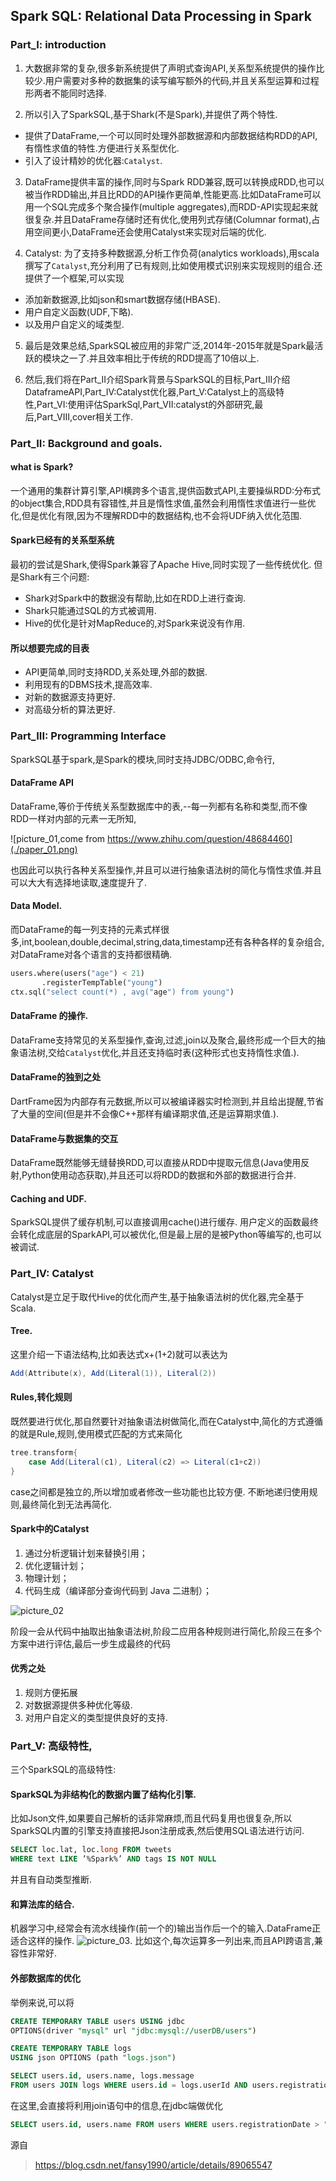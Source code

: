 <!--
 * @Github: https://github.com/Certseeds/CS302_OS
 * @Organization: SUSTech
 * @Author: nanoseeds
 * @Date: 2020-05-25 16:53:29
 * @LastEditors: nanoseeds
 * @LastEditTime: 2020-05-26 10:59:31
 * @License: CC-BY-NC-SA_V4_0 or any later version 
 -->
## Spark SQL: Relational Data Processing in Spark

### Part_I: introduction
1. 大数据非常的复杂,很多新系统提供了声明式查询API,关系型系统提供的操作比较少.用户需要对多种的数据集的读写编写额外的代码,并且关系型运算和过程形两者不能同时选择.

2. 所以引入了SparkSQL,基于Shark(不是Spark),并提供了两个特性.
  + 提供了DataFrame,一个可以同时处理外部数据源和内部数据结构RDD的API,有惰性求值的特性.方便进行关系型优化.
  + 引入了设计精妙的优化器:`Catalyst`.

3. DataFrame提供丰富的操作,同时与Spark RDD兼容,既可以转换成RDD,也可以被当作RDD输出,并且比RDD的API操作更简单,性能更高.比如DataFrame可以用一个SQL完成多个聚合操作(multiple aggregates),而RDD-API实现起来就很复杂.并且DataFrame存储时还有优化,使用列式存储(Columnar format),占用空间更小,DataFrame还会使用Catalyst来实现对后端的优化.

4. Catalyst: 为了支持多种数据源,分析工作负荷(analytics workloads),用scala撰写了`Catalyst`,充分利用了已有规则,比如使用模式识别来实现规则的组合.还提供了一个框架,可以实现  
 + 添加新数据源,比如json和smart数据存储(HBASE).
 + 用户自定义函数(UDF,下略).
 + 以及用户自定义的域类型.

5. 最后是效果总结,SparkSQL被应用的非常广泛,2014年-2015年就是Spark最活跃的模块之一了.并且效率相比于传统的RDD提高了10倍以上.

6. 然后,我们将在Part_II介绍Spark背景与SparkSQL的目标,Part_III介绍DataframeAPI,Part_IV:Catalyst优化器,Part_V:Catalyst上的高级特性,Part_VI:使用评估SparkSql,Part_VII:catalyst的外部研究,最后,Part_VIII,cover相关工作.

### Part_II: Background and goals.

#### what is Spark?
一个通用的集群计算引擎,API横跨多个语言,提供函数式API,主要操纵RDD:分布式的object集合,RDD具有容错性,并且是惰性求值,虽然会利用惰性求值进行一些优化,但是优化有限,因为不理解RDD中的数据结构,也不会将UDF纳入优化范围.

#### Spark已经有的关系型系统
最初的尝试是Shark,使得Spark兼容了Apache Hive,同时实现了一些传统优化.
但是Shark有三个问题:
  + Shark对Spark中的数据没有帮助,比如在RDD上进行查询.
  + Shark只能通过SQL的方式被调用.
  + Hive的优化是针对MapReduce的,对Spark来说没有作用.

#### 所以想要完成的目表
+ API更简单,同时支持RDD,关系处理,外部的数据.
+ 利用现有的DBMS技术,提高效率.
+ 对新的数据源支持更好.
+ 对高级分析的算法更好.

### Part_III: Programming Interface
SparkSQL基于spark,是Spark的模块,同时支持JDBC/ODBC,命令行,
#### DataFrame API
DataFrame,等价于传统关系型数据库中的表,--每一列都有名称和类型,而不像RDD一样对内部的元素一无所知,

![picture_01,come from https://www.zhihu.com/question/48684460](./paper_01.png)

也因此可以执行各种关系型操作,并且可以进行抽象语法树的简化与惰性求值.并且可以大大有选择地读取,速度提升了.

#### Data Model.
而DataFrame的每一列支持的元素式样很多,int,boolean,double,decimal,string,data,timestamp还有各种各样的复杂组合,对DataFrame对各个语言的支持都很精确.
``` python
users.where(users("age") < 21)
       .registerTempTable("young")
ctx.sql("select count(*) , avg("age") from young")
```
#### DataFrame 的操作.
DataFrame支持常见的关系型操作,查询,过滤,join以及聚合,最终形成一个巨大的抽象语法树,交给`Catalyst`优化,并且还支持临时表(这种形式也支持惰性求值.).

#### DataFrame的独到之处
DartFrame因为内部存有元数据,所以可以被编译器实时检测到,并且给出提醒,节省了大量的空间(但是并不会像C++那样有编译期求值,还是运算期求值.).

#### DataFrame与数据集的交互
DataFrame既然能够无缝替换RDD,可以直接从RDD中提取元信息(Java使用反射,Python使用动态获取),并且还可以将RDD的数据和外部的数据进行合并.

#### Caching and UDF.
SparkSQL提供了缓存机制,可以直接调用cache()进行缓存.
用户定义的函数最终会转化成底层的SparkAPI,可以被优化,但是最上层的是被Python等编写的,也可以被调试.

### Part_IV: Catalyst
Catalyst是立足于取代Hive的优化而产生,基于抽象语法树的优化器,完全基于Scala.

#### Tree.
这里介绍一下语法结构,比如表达式x+(1+2)就可以表达为
``` scala
Add(Attribute(x), Add(Literal(1)), Literal(2))
```

#### Rules,转化规则
既然要进行优化,那自然要针对抽象语法树做简化,而在Catalyst中,简化的方式遵循的就是Rule,规则,使用模式匹配的方式来简化
``` scala
tree.transform{
    case Add(Literal(c1), Literal(c2) => Literal(c1+c2))
}
```
case之间都是独立的,所以增加或者修改一些功能也比较方便.
不断地递归使用规则,最终简化到无法再简化.

#### Spark中的Catalyst
1. 通过分析逻辑计划来替换引用；
2. 优化逻辑计划；
3. 物理计划；
4. 代码生成（编译部分查询代码到 Java 二进制）；

![picture_02](./paper_02.png)

阶段一会从代码中抽取出抽象语法树,阶段二应用各种规则进行简化,阶段三在多个方案中进行评估,最后一步生成最终的代码

#### 优秀之处
1. 规则方便拓展
2. 对数据源提供多种优化等级.
3. 对用户自定义的类型提供良好的支持.

### Part_V: 高级特性,
三个SparkSQL的高级特性:

#### SparkSQL为非结构化的数据内置了结构化引擎.
比如Json文件,如果要自己解析的话非常麻烦,而且代码复用也很复杂,所以SparkSQL内置的引擎支持直接把Json注册成表,然后使用SQL语法进行访问.
``` SQL
SELECT loc.lat, loc.long FROM tweets
WHERE text LIKE ’%Spark%’ AND tags IS NOT NULL
```
并且有自动类型推断.

#### 和算法库的结合.
机器学习中,经常会有流水线操作(前一个的)输出当作后一个的输入.DataFrame正适合这样的操作.
![picture_03](./paper_03.png).
比如这个,每次运算多一列出来,而且API跨语言,兼容性非常好.

#### 外部数据库的优化
举例来说,可以将
``` SQL
CREATE TEMPORARY TABLE users USING jdbc
OPTIONS(driver "mysql" url "jdbc:mysql://userDB/users")

CREATE TEMPORARY TABLE logs
USING json OPTIONS (path "logs.json")

SELECT users.id, users.name, logs.message
FROM users JOIN logs WHERE users.id = logs.userId AND users.registrationDate > "2015-01-01"
```
在这里,会直接将利用join语句中的信息,在jdbc端做优化
``` SQL
SELECT users.id, users.name FROM users WHERE users.registrationDate > "2015-01-01"
```











源自
> https://blog.csdn.net/fansy1990/article/details/89065547